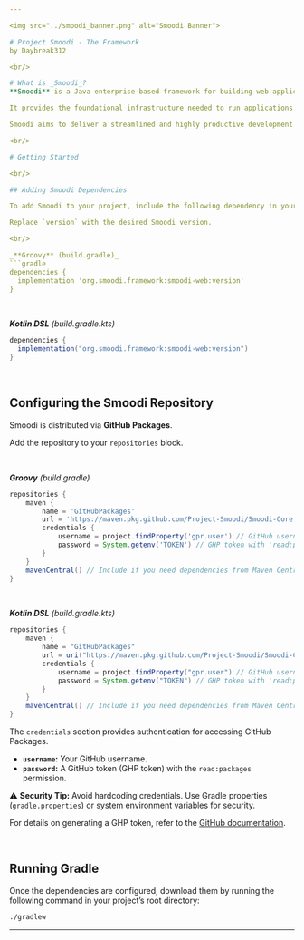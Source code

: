 ```yaml
---

<img src="../smoodi_banner.png" alt="Smoodi Banner">

# Project Smoodi - The Framework
by Daybreak312

<br/>

# What is _Smoodi_?  
**Smoodi** is a Java enterprise-based framework for building web application servers.  

It provides the foundational infrastructure needed to run applications, enabling developers to focus solely on business logic.

Smoodi aims to deliver a streamlined and highly productive development environment.  

<br/>

# Getting Started

<br/>

## Adding Smoodi Dependencies  

To add Smoodi to your project, include the following dependency in your `dependencies` block.

Replace `version` with the desired Smoodi version.

<br/>

_**Groovy** (build.gradle)_
```gradle
dependencies {
  implementation 'org.smoodi.framework:smoodi-web:version'
}
```

<br/>

_**Kotlin DSL** (build.gradle.kts)_
```gradle
dependencies {
  implementation("org.smoodi.framework:smoodi-web:version")
}
```
<br/>

## Configuring the Smoodi Repository

Smoodi is distributed via **GitHub Packages**.

Add the repository to your `repositories` block.

<br/>

_**Groovy** (build.gradle)_
```gradle
repositories {
    maven {
        name = 'GitHubPackages'
        url = 'https://maven.pkg.github.com/Project-Smoodi/Smoodi-Core'
        credentials {
            username = project.findProperty('gpr.user') // GitHub username, set via Gradle properties
            password = System.getenv('TOKEN') // GHP token with 'read:packages' permission, set via environment variables
        }
    }
    mavenCentral() // Include if you need dependencies from Maven Central.
}
```

<br/>

_**Kotlin DSL** (build.gradle.kts)_
```gradle
repositories {
    maven {
        name = "GitHubPackages"
        url = uri("https://maven.pkg.github.com/Project-Smoodi/Smoodi-Core")
        credentials {
            username = project.findProperty("gpr.user") // GitHub username, set via Gradle properties
            password = System.getenv("TOKEN") // GHP token with 'read:packages' permission, set via environment variables
        }
    }
    mavenCentral() // Include if you need dependencies from Maven Central.
}
```

The `credentials` section provides authentication for accessing GitHub Packages.  
- **`username`:** Your GitHub username.  
- **`password`:** A GitHub token (GHP token) with the `read:packages` permission.  

⚠️ **Security Tip:** Avoid hardcoding credentials. Use Gradle properties (`gradle.properties`) or system environment variables for security.  

For details on generating a GHP token, refer to the [GitHub documentation](https://docs.github.com/en/authentication/keeping-your-account-and-data-secure/managing-your-personal-access-tokens#creating-a-personal-access-token).  

<br/>

## Running Gradle

Once the dependencies are configured, download them by running the following command in your project’s root directory:

```bash
./gradlew 
```

---
```

